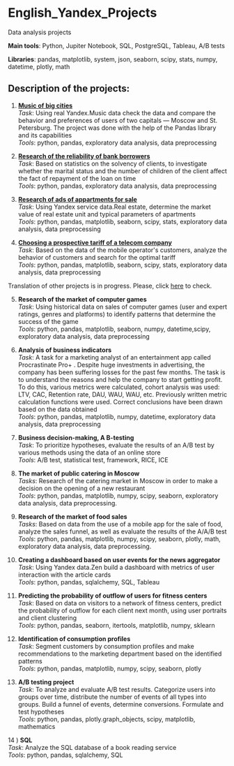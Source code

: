 # **English_Yandex_Projects**
Data analysis projects 

**Main tools**: Python, Jupiter Notebook, SQL, PostgreSQL, Tableau, A/B tests

**Libraries**: pandas, matplotlib, system, json, seaborn, scipy, stats, numpy, datetime, plotly, math

## Description of the projects:

1)	[**Music of big cities**](https://github.com/gerardthevice/English_Yandex_Projects/tree/main/01.Music%20of%20big%20cities)\
*Task*: Using real Yandex.Music data check the data and compare the behavior and preferences of users of two capitals — Moscow and St. Petersburg. The project was done with the help of the Pandas library and its capabilities\
*Tools*: python, pandas, exploratory data analysis, data preprocessing

2)	[**Research of the reliability of bank borrowers**](https://github.com/gerardthevice/English_Yandex_Projects/tree/main/02.Research%20of%20reliability%20of%20borrowers)\
*Task*: Based on statistics on the solvency of clients, to investigate whether the marital status and the number of children of the client affect the fact of repayment of the loan on time\
*Tools*: python, pandas, exploratory data analysis, data preprocessing

3)	[**Research of ads of appartments for sale**](https://github.com/gerardthevice/English_Yandex_Projects/tree/main/03.Research%20of%20ads%20of%20appartments%20for%20sale)\
*Task*: Using Yandex service data.Real estate, determine the market value of real estate unit and typical parameters of apartments\
*Tools*: python, pandas, matplotlib, seaborn, scipy, stats, exploratory data analysis, data preprocessing

4)	[**Choosing a prospective tariff of a telecom company**](https://github.com/gerardthevice/English_Yandex_Projects/blob/main/04.Choosing%20a%20prospective%20tariff%20for%20a%20telecom%20company/264b0e52-ee53-4b12-a9e0-a2024247e860%20(4).ipynb)\
*Task*: Based on the data of the mobile operator's customers, analyze the behavior of customers and search for the optimal tariff\
*Tools*: python, pandas, matplotlib, seaborn, scipy, stats, exploratory data analysis, data preprocessing

Translation of other projects is in progress. Please, click [here](https://github.com/gerardthevice/Yandex_Projects) to check.

5)	**Research of the market of computer games**\
*Task*: Using historical data on sales of computer games (user and expert ratings, genres and platforms) to identify patterns that determine the success of the game\
*Tools*: python, pandas, matplotlib, seaborn, numpy, datetime,scipy, exploratory data analysis, data preprocessing

6)	**Analysis of business indicators**\
*Task*: A task for a marketing analyst of an entertainment app called Procrastinate Pro+ . Despite huge investments in advertising, the company has been suffering losses for the past few months. The task is to understand the reasons and help the company to start getting profit. To do this, various metrics were calculated, cohort analysis was used: LTV, CAC, Retention rate, DAU, WAU, WAU, etc. Previously written metric calculation functions were used. Correct conclusions have been drawn based on the data obtained\
*Tools*: python, pandas, matplotlib, numpy, datetime, exploratory data analysis, data preprocessing

7)	**Business decision-making, A B-testing**\
*Task*: To prioritize hypotheses, evaluate the results of an A/B test by various methods using the data of an online store\
*Tools*: A/B test, statistical test, framework, RICE, ICE

8)	**The market of public catering  in Moscow**\
*Tasks*: Research of the catering market in Moscow in order to make a decision on the opening of a new restaurant\
*Tools*: python, pandas, matplotlib, numpy, scipy, seaborn, exploratory data analysis, data preprocessing.

9)	**Research of the market of food sales**\
*Tasks*: Based on data from the use of a mobile app for the sale of food, analyze the sales funnel, as well as evaluate the results of the A/A/B test\
*Tools*: python, pandas, matplotlib, numpy, scipy, seaborn, plotly, math, exploratory data analysis, data preprocessing.

10)	**Creating a dashboard based on user events for the news aggregator**\
*Task*: Using Yandex data.Zen build a dashboard with metrics of user interaction with the article cards\
*Tools*: python, pandas, sqlalchemy, SQL, Tableau

11)	**Predicting the probability of outflow of users for fitness centers**\
*Task*: Based on data on visitors to a network of fitness centers, predict the probability of outflow for each client next month, using  user portraits and client clustering\
*Tools*: python, pandas, seaborn, itertools, matplotlib, numpy, sklearn

12)	**Identification of consumption profiles**\
*Task*: Segment customers by consumption profiles and make recommendations to the marketing department based on the identified patterns\
*Tools*: python, pandas, matplotlib, numpy, scipy, seaborn, plotly

13)	**A/B testing project**\
*Task*: To analyze and evaluate A/B test results. Categorize users into groups over time, distribute the number of events of all types into groups. Build a funnel of events, determine conversions. Formulate and test hypotheses\
*Tools*: python, pandas, plotly.graph_objects, scipy, matplotlib, mathematics

14 ) **SQL**\
*Task*: Analyze the SQL database of a book reading service\
*Tools*: python, pandas, sqlalchemy, SQL
